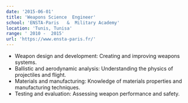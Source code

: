 ```yaml
---
date: '2015-06-01'
title: 'Weapons Science  Engineer'
school: 'ENSTA-Paris   &  Military Academy'
location: 'Tunis, Tunisa'
range: ' 2010 -  2015'
url: 'https://www.ensta-paris.fr/'
---
```


- Weapon design and development: Creating and improving weapons systems.
- Ballistic and aerodynamic analysis: Understanding the physics of projectiles and flight.
- Materials and manufacturing: Knowledge of materials properties and manufacturing techniques.
- Testing and evaluation: Assessing weapon performance and safety.
